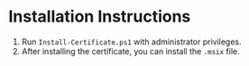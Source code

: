 # Installation Instructions

1. Run `Install-Certificate.ps1` with administrator privileges.
2. After installing the certificate, you can install the `.msix` file.
